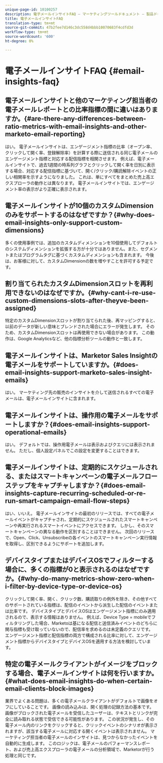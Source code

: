 ```yaml
---
unique-page-id: 10100257
description: 電子メールインサイトFAQ — マーケティングツールドキュメント — 製品ドキュメント
title: 電子メールインサイトFAQ
translation-type: tm+mt
source-git-commit: 47b2fee7d146c3dc558d4bbb10070683f4cdfd3d
workflow-type: tm+mt
source-wordcount: '600'
ht-degree: 0%

---
```



# 電子メールインサイトFAQ {#email-insights-faq}

## 電子メールインサイトと他のマーケティング担当者の電子メールレポートとの比率指標の間に違いはありますか。{#are-there-any-differences-between-ratio-metrics-with-email-insights-and-other-marketo-email-reporting}

はい。 電子メールインサイトは、エンゲージメント指標の比率（オープン率、クリックして開く率、登録解除率）を計算する際に送信される同じ電子メールのエンゲージメント指標と対応する配信指標を相関させます。 例えば、電子メールインサイトで、過去1週間の時系列グラフとクリックして開く率を日別に表示する場合、対応する配信指標に基づいて、開く/クリック/購読解除イベントの正しい相関率を示すようになりました。 これは、単にすべてをまとめた売上高エクスプローラの動作とは異なります。 電子メールインサイトでは、エンゲージメント率の表示がより正確に表示されます。

## 電子メールインサイトが10個のカスタムDimensionのみをサポートするのはなぜですか？{#why-does-email-insights-only-support-custom-dimensions}

多くの使用事例では、追加のカスタムディメンションを10個使用してデフォルトのシステムディメンションを拡張する方が十分ではありません。また、セグメントまたはプログラムタグに基づくカスタムディメンションも含まれます。 今後は、お客様に対して、カスタムDimensionの数を増やすことを許可する予定です。

## 割り当てられたカスタムDimensionスロットを再利用できないのはなぜですか。{#why-cant-i-re-use-custom-dimensions-slots-after-theyve-been-assigned}

特定のカスタムDimensionスロットが割り当てられた後、再マッピングすると、以前のデータが新しい意味とブレンドされた場合にエラーが発生します。 そのため、カスタムDimensionスロットは再使用できない場合があります。 この動作は、Google Analyticsなど、他の指標分析ツールの動作と一致します。

## 電子メールインサイトは、Marketor Sales Insightの電子メールをサポートしていますか。{#does-email-insights-support-marketo-sales-insight-emails}

はい。 マーケティング先の販売のインサイトを介して送信されるすべての電子メールは、電子メールインサイトに含まれます。

## 電子メールインサイトは、操作用の電子メールをサポートしますか？{#does-email-insights-support-operational-emails}

はい。 デフォルトでは、操作用電子メールは表示およびクエリには表示されません。 ただし、個人設定パネルでこの設定を変更することはできます。

## 電子メールインサイトは、定期的にスケジュールされる、またはスマートキャンペーンの電子メールフローステップをキャプチャしますか？{#does-email-insights-capture-recurring-scheduled-or-re-run-smart-campaign-email-flow-steps}

はい、いいえ。 電子メールインサイトの最初のリリースでは、すべての電子メールイベントがキャプチャされ、定期的にスケジュールされたスマートキャンペーンや再実行されるスマートイベントにアクセスできます。 しかし、そのスマートキャンペーンの異なる動作を区別することはできません。 次回のリリースで、Open、Click、Unsubscribeの各イベントのスマートキャンペーン実行情報を取得し、区別できるようにサポートを追加します。

## デバイスタイプまたはデバイスOSでフィルターする場合に、多くの指標が0と表示されるのはなぜですか。{#why-do-many-metrics-show-zero-when-i-filter-by-device-type-or-device-os}

クリックして開く率、開く、クリック数、購読取りの例外を除き、その他すべてのサポートされている指標は、配信のイベントから派生した配信のイベントまたは比率です。 デバイスタイプとデバイスOSはエンゲージメント指標にのみ適用されるので、表示する情報はありません。 例えば、Device Type = mobileでフィルタリングした場合、Marketoは基になる配信と送信済みイベントのどちらに関与指標も受け取っていないので、配信率を求めるのは未定義のクエリです。 エンゲージメント指標と配信指標の両方で構成される比率に対して、エンゲージメント指標からデバイスタイプとデバイスOSを適用する方法を検討しています。

## 特定の電子メールクライアントがイメージをブロックする場合、電子メールインサイトは何を行いますか。{#what-does-email-insights-do-when-certain-email-clients-block-images}

業界でよくある問題は、多くの電子メールクライアントがデフォルトで画像をオフにしていることです。 画像の読み込みは、開く処理の記録方法の基本です。 画像がブロックされた電子メールを受信したユーザーは、テキストとリンクが完全に読み取れる状態で受信できる可能性があります。 この状況が発生し、その電子メール内のリンクをクリックすると、クリックイベントのシナリオが表示されますが、該当する電子メールに対応する開くイベントは表示されません。 マーケティング担当者の電子メールのインサイトは、見つからなかったイベントを自動的に生成します。 このロジックは、電子メールのパフォーマンスレポート、および売上高エクスプローラの電子メールの分析領域で、Marketorが行う処理と同じです。
